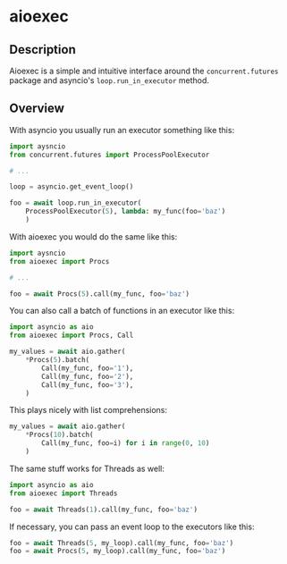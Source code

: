 
# aioexec

## Description

Aioexec is a simple and intuitive interface around the `concurrent.futures` package and asyncio's `loop.run_in_executor` method.


## Overview

With asyncio you usually run an executor something like this:

```python
import aysncio
from concurrent.futures import ProcessPoolExecutor

# ...

loop = asyncio.get_event_loop()

foo = await loop.run_in_executor(
    ProcessPoolExecutor(5), lambda: my_func(foo='baz')
    )
```

With aioexec you would do the same like this:

```python
import aysncio
from aioexec import Procs

# ...

foo = await Procs(5).call(my_func, foo='baz') 
```

You can also call a batch of functions in an executor like this:

```python
import asyncio as aio
from aioexec import Procs, Call

my_values = await aio.gather(
    *Procs(5).batch(
        Call(my_func, foo='1'),
        Call(my_func, foo='2'),
        Call(my_func, foo='3'),
    )
```

This plays nicely with list comprehensions:

```python
my_values = await aio.gather(
    *Procs(10).batch(
        Call(my_func, foo=i) for i in range(0, 10)
    )
```

The same stuff works for Threads as well:

```python
import asyncio as aio
from aioexec import Threads

foo = await Threads(1).call(my_func, foo='baz') 

```

If necessary, you can pass an event loop to the executors like this:

```python
foo = await Threads(5, my_loop).call(my_func, foo='baz') 
foo = await Procs(5, my_loop).call(my_func, foo='baz') 
```




